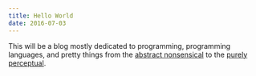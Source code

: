 ```yaml
---
title: Hello World
date: 2016-07-03
---
```


This will be a blog mostly dedicated to programming, programming languages, and pretty things from the [abstract nonsensical](https://ncatlab.org/nlab/show/Yoneda+lemma)
to the [purely perceptual](https://hylogen.com).
